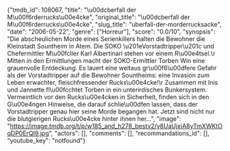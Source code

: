 {"tmdb_id": 108067, "title": "\u00dcberfall der M\u00f6rderrucks\u00e4cke", "original_title": "\u00dcberfall der M\u00f6rderrucks\u00e4cke", "slug_title": "uberfall-der-morderrucksacke", "date": "2006-05-22", "genre": ["Horreur"], "score": "0.0/10", "synopsis": "Die abscheulichen Morde eines Serienkillers halten die Bewohner die Kleinstadt Sountheim in Atem. Die SOKO \u201eVorstadtripper\u201c und Chefermittler M\u00fcller Karl Albertinari stehen vor einem R\u00e4tsel.\r Mitten in den Ermittlungen macht der SOKO-Ermittler Torben Win eine grauenvolle Entdeckung. Es lauert eine weitaus gr\u00f6\u00dfere Gefahr als der Vorstadtripper auf die Bewohner Sountheims: eine Invasion zum Leben erwachter, fleischfressender Rucks\u00e4cke!\r Zusammen mit Inis und Jannette fl\u00fcchtet Torben in ein unterirdisches Bunkersystem. Vermeintlich vor den Rucks\u00e4cken in Sicherheit, finden sich in den G\u00e4ngen Hinweise, die darauf schlie\u00dfen lassen, dass der Vorstadtripper genau hier seine Morde begangen hat. Jetzt sind nicht nur die blutgierigen Rucks\u00e4cke hinter ihnen her...", "image": "https://image.tmdb.org/t/p/w185_and_h278_bestv2/y8UaUjxiA8yTmXWKtOqDP0ErQI9.jpg", "actors": [], "comments": [], "recommandations_id": [], "youtube_key": "notfound"}